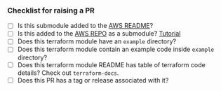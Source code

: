 ### Checklist for raising a PR
- [ ] Is this submodule added to the [AWS README](https://github.com/cldcvr/cldcvr-xa/blob/main/aws/README.md)?
- [ ] Is this added to the [AWS REPO](https://github.com/cldcvr/cldcvr-xa/blob/main/aws/) as a submodule? [Tutorial](https://git-scm.com/book/en/v2/Git-Tools-Submodules)
- [ ] Does this terraform module have an `example` directory?
- [ ] Does this terraform module contain an example code inside `example` directory?
- [ ] Does this terraform module README has table of terraform code details? Check out `terraform-docs`.
- [ ] Does this PR has a tag or release associated with it?
